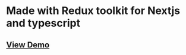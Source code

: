 # Made with Redux toolkit for Nextjs and typescript

## [View Demo](https://covid-map-tau.vercel.app/)

